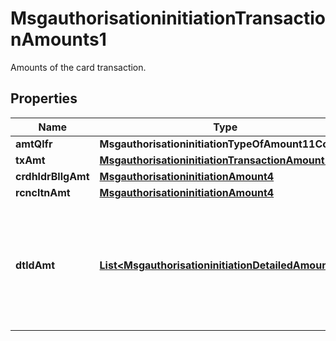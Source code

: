 

# MsgauthorisationinitiationTransactionAmounts1

Amounts of the card transaction.

## Properties

| Name | Type | Description | Notes |
|------------ | ------------- | ------------- | -------------|
|**amtQlfr** | **MsgauthorisationinitiationTypeOfAmount11Code** |  |  [optional] |
|**txAmt** | [**MsgauthorisationinitiationTransactionAmount1**](MsgauthorisationinitiationTransactionAmount1.md) |  |  [optional] |
|**crdhldrBllgAmt** | [**MsgauthorisationinitiationAmount4**](MsgauthorisationinitiationAmount4.md) |  |  [optional] |
|**rcncltnAmt** | [**MsgauthorisationinitiationAmount4**](MsgauthorisationinitiationAmount4.md) |  |  [optional] |
|**dtldAmt** | [**List&lt;MsgauthorisationinitiationDetailedAmount19&gt;**](MsgauthorisationinitiationDetailedAmount19.md) | An amount that is a portion of the Transaction Amount, such as a fee or cash back amount. |  [optional] |



